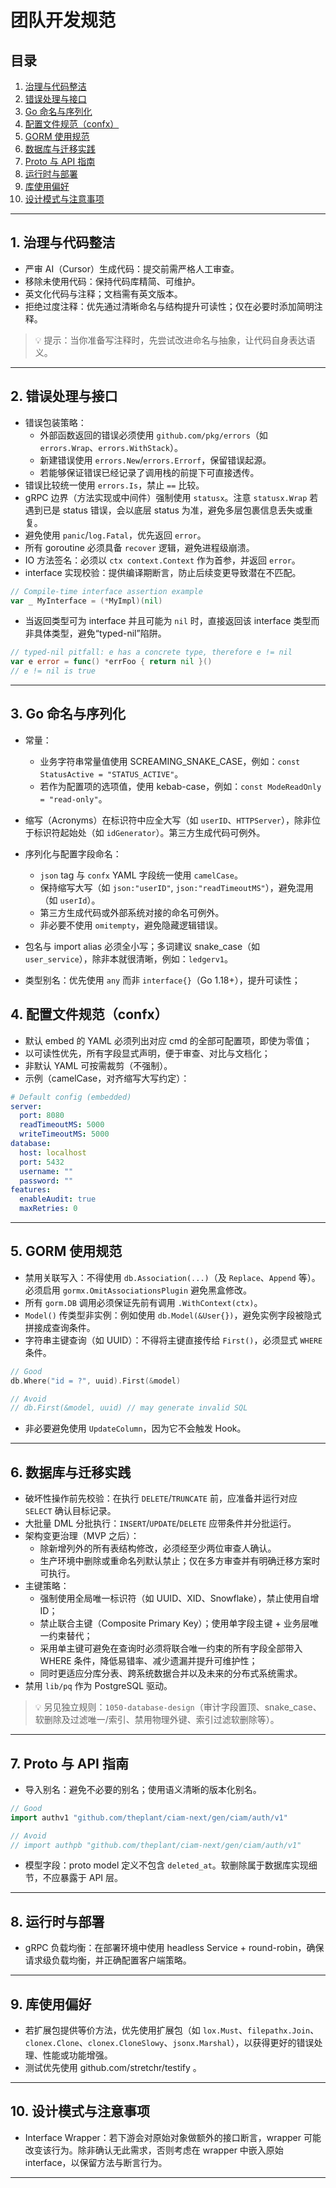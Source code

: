 # 团队开发规范

## 目录

1. [治理与代码整洁](#governance)
2. [错误处理与接口](#errors-interfaces)
3. [Go 命名与序列化](#naming-serialization)
4. [配置文件规范（confx）](#configuration)
5. [GORM 使用规范](#gorm-usage)
6. [数据库与迁移实践](#db-migrations)
7. [Proto 与 API 指南](#proto-api)
8. [运行时与部署](#runtime-deployment)
9. [库使用偏好](#library-preferences)
10. [设计模式与注意事项](#design-cautions)

---

<a id="governance"></a>

## 1. 治理与代码整洁

- 严审 AI（Cursor）生成代码：提交前需严格人工审查。
- 移除未使用代码：保持代码库精简、可维护。
- 英文化代码与注释；文档需有英文版本。
- 拒绝过度注释：优先通过清晰命名与结构提升可读性；仅在必要时添加简明注释。

> 💡 提示：当你准备写注释时，先尝试改进命名与抽象，让代码自身表达语义。

---

<a id="errors-interfaces"></a>

## 2. 错误处理与接口

- 错误包装策略：
  - 外部函数返回的错误必须使用 `github.com/pkg/errors`（如 `errors.Wrap`、`errors.WithStack`）。
  - 新建错误使用 `errors.New`/`errors.Errorf`，保留错误起源。
  - 若能够保证错误已经记录了调用栈的前提下可直接透传。
- 错误比较统一使用 `errors.Is`，禁止 `==` 比较。
- gRPC 边界（方法实现或中间件）强制使用 `statusx`。注意 `statusx.Wrap` 若遇到已是 status 错误，会以底层 status 为准，避免多层包裹信息丢失或重复。
- 避免使用 `panic`/`log.Fatal`，优先返回 `error`。
- 所有 goroutine 必须具备 `recover` 逻辑，避免进程级崩溃。
- IO 方法签名：必须以 `ctx context.Context` 作为首参，并返回 `error`。
- interface 实现校验：提供编译期断言，防止后续变更导致潜在不匹配。

```go
// Compile-time interface assertion example
var _ MyInterface = (*MyImpl)(nil)
```

- 当返回类型可为 interface 并且可能为 `nil` 时，直接返回该 interface 类型而非具体类型，避免“typed-nil”陷阱。

```go
// typed-nil pitfall: e has a concrete type, therefore e != nil
var e error = func() *errFoo { return nil }()
// e != nil is true
```

---

<a id="naming-serialization"></a>

## 3. Go 命名与序列化

- 常量：
  - 业务字符串常量值使用 SCREAMING_SNAKE_CASE，例如：`const StatusActive = "STATUS_ACTIVE"`。
  - 若作为配置项的选项值，使用 kebab-case，例如：`const ModeReadOnly = "read-only"`。
- 缩写（Acronyms）在标识符中应全大写（如 `userID`、`HTTPServer`），除非位于标识符起始处（如 `idGenerator`）。第三方生成代码可例外。
- 序列化与配置字段命名：
  - `json` tag 与 `confx` YAML 字段统一使用 `camelCase`。
  - 保持缩写大写（如 `json:"userID"`, `json:"readTimeoutMS"`），避免混用（如 `userId`）。
  - 第三方生成代码或外部系统对接的命名可例外。
  - 非必要不使用 `omitempty`，避免隐藏逻辑错误。
- 包名与 import alias 必须全小写；多词建议 snake_case（如 `user_service`），除非本就很清晰，例如：`ledgerv1`。

- 类型别名：优先使用 `any` 而非 `interface{}`（Go 1.18+），提升可读性；

<a id="configuration"></a>

## 4. 配置文件规范（confx）

- 默认 embed 的 YAML 必须列出对应 cmd 的全部可配置项，即使为零值；
- 以可读性优先，所有字段显式声明，便于审查、对比与文档化；
- 非默认 YAML 可按需裁剪（不强制）。
- 示例（camelCase，对齐缩写大写约定）：

```yaml
# Default config (embedded)
server:
  port: 8080
  readTimeoutMS: 5000
  writeTimeoutMS: 5000
database:
  host: localhost
  port: 5432
  username: ""
  password: ""
features:
  enableAudit: true
  maxRetries: 0
```

---

<a id="gorm-usage"></a>

## 5. GORM 使用规范

- 禁用关联写入：不得使用 `db.Association(...)`（及 `Replace`、`Append` 等）。必须启用 `gormx.OmitAssociationsPlugin` 避免黑盒修改。
- 所有 `gorm.DB` 调用必须保证先前有调用 `.WithContext(ctx)`。
- `Model()` 传类型非实例：例如使用 `db.Model(&User{})`，避免实例字段被隐式拼接成查询条件。
- 字符串主键查询（如 UUID）：不得将主键直接传给 `First()`，必须显式 `WHERE` 条件。

```go
// Good
db.Where("id = ?", uuid).First(&model)

// Avoid
// db.First(&model, uuid) // may generate invalid SQL
```

- 非必要避免使用 `UpdateColumn`，因为它不会触发 Hook。

---

<a id="db-migrations"></a>

## 6. 数据库与迁移实践

- 破坏性操作前先校验：在执行 `DELETE`/`TRUNCATE` 前，应准备并运行对应 `SELECT` 确认目标记录。
- 大批量 DML 分批执行：`INSERT`/`UPDATE`/`DELETE` 应带条件并分批运行。
- 架构变更治理（MVP 之后）：
  - 除新增列外的所有表结构修改，必须经至少两位审查人确认。
  - 生产环境中删除或重命名列默认禁止；仅在多方审查并有明确迁移方案时可执行。
- 主键策略：
  - 强制使用全局唯一标识符（如 UUID、XID、Snowflake），禁止使用自增 ID；
  - 禁止联合主键（Composite Primary Key）；使用单字段主键 + 业务层唯一约束替代；
  - 采用单主键可避免在查询时必须将联合唯一约束的所有字段全部带入 WHERE 条件，降低易错率、减少遗漏并提升可维护性；
  - 同时更适应分库分表、跨系统数据合并以及未来的分布式系统需求。
- 禁用 `lib/pq` 作为 PostgreSQL 驱动。

> 💡 另见独立规则：`1050-database-design`（审计字段置顶、snake_case、软删除及过滤唯一/索引、禁用物理外键、索引过滤软删除等）。

---

<a id="proto-api"></a>

## 7. Proto 与 API 指南

- 导入别名：避免不必要的别名；使用语义清晰的版本化别名。

```go
// Good
import authv1 "github.com/theplant/ciam-next/gen/ciam/auth/v1"

// Avoid
// import authpb "github.com/theplant/ciam-next/gen/ciam/auth/v1"
```

- 模型字段：proto model 定义不包含 `deleted_at`。软删除属于数据库实现细节，不应暴露于 API 层。

---

<a id="runtime-deployment"></a>

## 8. 运行时与部署

- gRPC 负载均衡：在部署环境中使用 headless Service + round-robin，确保请求级负载均衡，并正确配置客户端策略。

---

<a id="library-preferences"></a>

## 9. 库使用偏好

- 若扩展包提供等价方法，优先使用扩展包（如 `lox.Must`、`filepathx.Join`、`clonex.Clone`、`clonex.CloneSlowy`、`jsonx.Marshal`），以获得更好的错误处理、性能或功能增强。
- 测试优先使用 github.com/stretchr/testify 。

---

<a id="design-cautions"></a>

## 10. 设计模式与注意事项

- Interface Wrapper：若下游会对原始对象做额外的接口断言，wrapper 可能改变该行为。除非确认无此需求，否则考虑在 wrapper 中嵌入原始 interface，以保留方法与断言行为。

---
